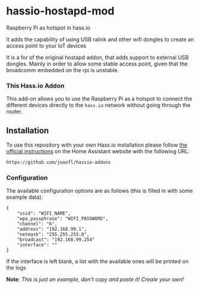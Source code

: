 # hassio-hostapd-mod
Raspberry Pi as hotspot in hass.io

It adds the capability of using USB ralink and other wifi dongles to create an access point to your IoT devices

It is a for of the original hostapd addon, that adds support to external USB dongles. Mainly in order to allow
some stable access point, given that the broadcomm embedded on the rpi is unstable.

### This Hass.io Addon

This add-on allows you  to use the Raspberry Pi as a hotspot to connect the different devices directly to the `hass.io` network without going through the router.

## Installation

To use this repository with your own Hass.io installation please follow [the official instructions](https://www.home-assistant.io/hassio/installing_third_party_addons/) on the Home Assistant website with the following URL:

```txt
https://github.com/joaofl/hassio-addons
```

### Configuration

The available configuration options are as follows (this is filled in with some example data):

```
{
    "ssid": "WIFI_NAME",
    "wpa_passphrase": "WIFI_PASSWORD",
    "channel": "6",
    "address": "192.168.99.1",
    "netmask": "255.255.255.0",
    "broadcast": "192.168.99.254"
    "interface": ""
}
```
If the interface is left blank, a list with 
the available ones will be printed on the logs

**Note**: _This is just an example, don't copy and paste it! Create your own!_
